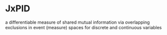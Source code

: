 # JxPID
a differentiable measure of shared mutual information via overlapping exclusions in event (measure) spaces for discrete and continuous variables
